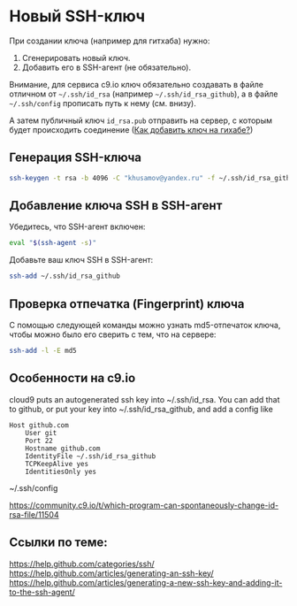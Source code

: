 Новый SSH-ключ
==============

При создании ключа (например для гитхаба) нужно:

1. Cгенерировать новый ключ.
2. Добавить его в SSH-агент (не обязательно).

Внимание, для сервиса c9.io ключ обязательно создавать в файле отличном 
от `~/.ssh/id_rsa` (например `~/.ssh/id_rsa_github`), а в файле` ~/.ssh/config` 
прописать путь к нему (см. внизу).

А затем публичный ключ `id_rsa.pub` отправить на сервер, с которым будет происходить соединение ([Как добавить ключ на гихабе?](https://help.github.com/articles/adding-a-new-ssh-key-to-your-github-account/#platform-linux))

Генерация SSH-ключа
--------

```bash
ssh-keygen -t rsa -b 4096 -C "khusamov@yandex.ru" -f ~/.ssh/id_rsa_github
```

Добавление ключа SSH в SSH-агент
----------

Убедитесь, что SSH-агент включен:

```bash
eval "$(ssh-agent -s)"
```
Добавьте ваш ключ SSH в SSH-агент:

```bash
ssh-add ~/.ssh/id_rsa_github
```

Проверка отпечатка (Fingerprint) ключа
----------

С помощью следующей команды можно узнать md5-отпечаток ключа, чтобы можно было его сверить с тем, что на сервере:

```bash
ssh-add -l -E md5
```

Особенности на c9.io
---------------------

cloud9 puts an autogenerated ssh key into ~/.ssh/id_rsa.
You can add that to github, or put your key into ~/.ssh/id_rsa_github, and add a config like 

    Host github.com
        User git
        Port 22
        Hostname github.com
        IdentityFile ~/.ssh/id_rsa_github
        TCPKeepAlive yes
        IdentitiesOnly yes
~/.ssh/config

https://community.c9.io/t/which-program-can-spontaneously-change-id-rsa-file/11504

Ссылки по теме:  
-----------
https://help.github.com/categories/ssh/  
https://help.github.com/articles/generating-an-ssh-key/  
https://help.github.com/articles/generating-a-new-ssh-key-and-adding-it-to-the-ssh-agent/
